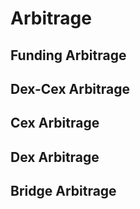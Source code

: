 # Arbitrage

## Funding Arbitrage

## Dex-Cex Arbitrage

## Cex Arbitrage

## Dex Arbitrage

## Bridge Arbitrage
